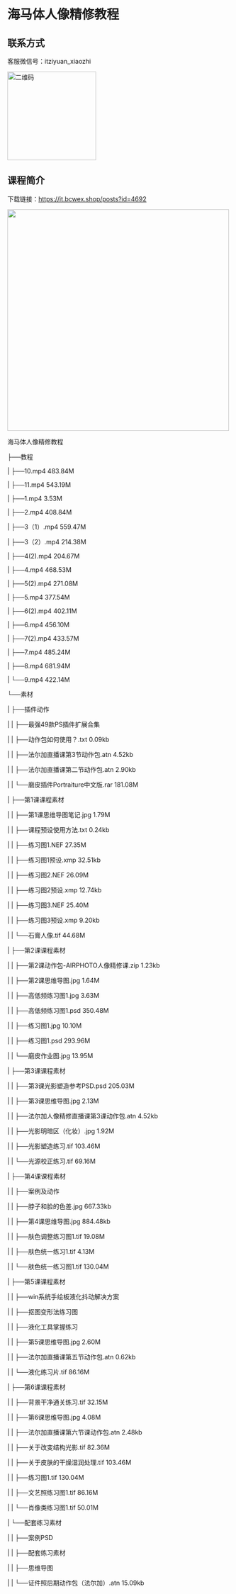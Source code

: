 # 海马体人像精修教程

## 联系方式

客服微信号：itziyuan_xiaozhi

<img src="https://ziyuanyun.oss-cn-guangzhou.aliyuncs.com/common/20240614073449/666b82192834a.jpg" width="200" height="200" alt="二维码">

## 课程简介

下载链接：https://it.bcwex.shop/posts?id=4692

<img src="https://ziyuanyun.oss-cn-guangzhou.aliyuncs.com/yun/20241129110434/67492f421b707.jpg" width="500" alt="">

  海马体人像精修教程



 ├──教程

 | ├──10.mp4 483.84M

 | ├──11.mp4 543.19M

 | ├──1.mp4 3.53M

 | ├──2.mp4 408.84M

 | ├──3（1）.mp4 559.47M

 | ├──3（2）.mp4 214.38M

 | ├──4(2).mp4 204.67M

 | ├──4.mp4 468.53M

 | ├──5(2).mp4 271.08M

 | ├──5.mp4 377.54M

 | ├──6(2).mp4 402.11M

 | ├──6.mp4 456.10M

 | ├──7(2).mp4 433.57M

 | ├──7.mp4 485.24M

 | ├──8.mp4 681.94M

 | └──9.mp4 422.14M

 └──素材

 | ├──插件动作

 | | ├──最强49款PS插件扩展合集

 | | ├──动作包如何使用？.txt 0.09kb

 | | ├──法尔加直播课第3节动作包.atn 4.52kb

 | | ├──法尔加直播课第二节动作包.atn 2.90kb

 | | └──磨皮插件Portraiture中文版.rar 181.08M

 | ├──第1课课程素材

 | | ├──第1课思维导图笔记.jpg 1.79M

 | | ├──课程预设使用方法.txt 0.24kb

 | | ├──练习图1.NEF 27.35M

 | | ├──练习图1预设.xmp 32.51kb

 | | ├──练习图2.NEF 26.09M

 | | ├──练习图2预设.xmp 12.74kb

 | | ├──练习图3.NEF 25.40M

 | | ├──练习图3预设.xmp 9.20kb

 | | └──石膏人像.tif 44.68M

 | ├──第2课课程素材

 | | ├──第2课动作包-AIRPHOTO人像精修课.zip 1.23kb

 | | ├──第2课思维导图.jpg 1.64M

 | | ├──高低频练习图1.jpg 3.63M

 | | ├──高低频练习图1.psd 350.48M

 | | ├──练习图1.jpg 10.10M

 | | ├──练习图1.psd 293.96M

 | | └──磨皮作业图.jpg 13.95M

 | ├──第3课课程素材

 | | ├──第3课光影塑造参考PSD.psd 205.03M

 | | ├──第3课思维导图.jpg 2.13M

 | | ├──法尔加人像精修直播课第3课动作包.atn 4.52kb

 | | ├──光影明暗区（化妆）.jpg 1.92M

 | | ├──光影塑造练习.tif 103.46M

 | | └──光源校正练习.tif 69.16M

 | ├──第4课课程素材

 | | ├──案例及动作

 | | ├──脖子和脸的色差.jpg 667.33kb

 | | ├──第4课思维导图.jpg 884.48kb

 | | ├──肤色调整练习图1.tif 19.08M

 | | ├──肤色统一练习1.tif 4.13M

 | | └──肤色统一练习图1.tif 130.04M

 | ├──第5课课程素材

 | | ├──win系统手绘板液化抖动解决方案

 | | ├──抠图变形法练习图

 | | ├──液化工具掌握练习

 | | ├──第5课思维导图.jpg 2.60M

 | | ├──法尔加直播课第五节动作包.atn 0.62kb

 | | └──液化练习片.tif 86.16M

 | ├──第6课课程素材

 | | ├──背景干净通关练习.tif 32.15M

 | | ├──第6课思维导图.jpg 4.08M

 | | ├──法尔加直播课第六节课动作包.atn 2.48kb

 | | ├──关于改变结构光影.tif 82.36M

 | | ├──关于皮肤的干燥湿润处理.tif 103.46M

 | | ├──练习图1.tif 130.04M

 | | ├──文艺照练习图1.tif 86.16M

 | | └──肖像类练习图1.tif 50.01M

 | └──配套练习素材

 | | ├──案例PSD

 | | ├──配套练习素材

 | | ├──思维导图

 | | └──证件照后期动作包（法尔加）.atn 15.09kb

  